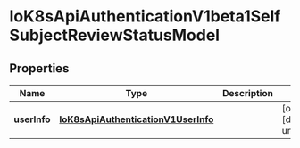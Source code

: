 # IoK8sApiAuthenticationV1beta1SelfSubjectReviewStatusModel

## Properties

Name | Type | Description | Notes
------------ | ------------- | ------------- | -------------
**userInfo** | [**IoK8sApiAuthenticationV1UserInfo**](IoK8sApiAuthenticationV1UserInfo.md) |  | [optional] [default to undefined]



